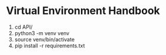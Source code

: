 # Virtual Environment Handbook

1. cd API/
2. python3 -m venv venv
3. source venv/bin/activate
4. pip install -r requirements.txt
